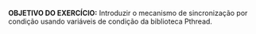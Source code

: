 **OBJETIVO DO EXERCÍCIO:** Introduzir o mecanismo de sincronização por condição usando variáveis de condição da biblioteca Pthread.
